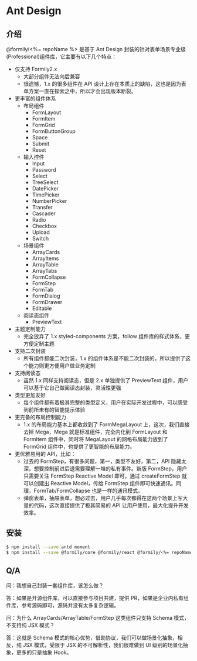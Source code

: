 # Ant Design

## 介绍

@formily/<%= repoName %> 是基于 Ant Design 封装的针对表单场景专业级(Professional)组件库，它主要有以下几个特点：

- 仅支持 Formily2.x
  - 大部分组件无法向后兼容
  - 很遗憾，1.x 的很多组件在 API 设计上存在本质上的缺陷，这也是因为表单方案一直在探索之中，所以才会出现版本断裂。
- 更丰富的组件体系
  - 布局组件
    - FormLayout
    - FormItem
    - FormGrid
    - FormButtonGroup
    - Space
    - Submit
    - Reset
  - 输入控件
    - Input
    - Password
    - Select
    - TreeSelect
    - DatePicker
    - TimePicker
    - NumberPicker
    - Transfer
    - Cascader
    - Radio
    - Checkbox
    - Upload
    - Switch
  - 场景组件
    - ArrayCards
    - ArrayItems
    - ArrayTable
    - ArrayTabs
    - FormCollapse
    - FormStep
    - FormTab
    - FormDialog
    - FormDrawer
    - Editable
  - 阅读态组件
    - PreviewText
- 主题定制能力
  - 完全放弃了 1.x styled-components 方案，follow 组件库的样式体系，更方便定制主题
- 支持二次封装
  - 所有组件都能二次封装，1.x 的组件体系是不能二次封装的，所以提供了这个能力则更方便用户做业务定制
- 支持阅读态
  - 虽然 1.x 同样支持阅读态，但是 2.x 单独提供了 PreviewText 组件，用户可以基于它自己做阅读态封装，灵活性更强
- 类型更加友好
  - 每个组件都有着极其完整的类型定义，用户在实际开发过程中，可以感受到前所未有的智能提示体验
- 更完备的布局控制能力
  - 1.x 的布局能力基本上都收敛到了 FormMegaLayout 上，这次，我们直接去掉 Mega，Mega 就是标准组件，完全内化到 FormLayout 和 FormItem 组件中，同时将 MegaLayout 的网格布局能力放到了 FormGrid 组件中，也提供了更智能的布局能力。
- 更优雅易用的 API，比如：
  - 过去的 FormStep，有很多问题，第一，类型不友好，第二，API 隐藏太深，想要控制前进后退需要理解一堆的私有事件。新版 FormStep，用户只需要关注 FormStep Reactive Model 即可，通过 createFormStep 就可以创建出 Reactive Model，传给 FormStep 组件即可快速通讯。同理，FormTab/FormCollapse 也是一样的通讯模式。
  - 弹窗表单，抽屉表单，想必过去，用户几乎每次都得在这两个场景上写大量的代码，这次直接提供了极其简易的 API 让用户使用，最大化提升开发效率。

## 安装

```bash
$ npm install --save antd moment
$ npm install --save @formily/core @formily/react @formily/<%= repoName %>

```

## Q/A

问：我想自己封装一套组件库，该怎么做？

答：如果是开源组件库，可以直接参与项目共建，提供 PR，如果是企业内私有组件库，参考源码即可，源码并没有太多复杂逻辑。

问：为什么 ArrayCards/ArrayTable/FormStep 这类组件只支持 Schema 模式，不支持纯 JSX 模式？

答：这就是 Schema 模式的核心优势，借助协议，我们可以做场景化抽象，相反，纯 JSX 模式，受限于 JSX 的不可解析性，我们很难做到 UI 级别的场景化抽象，更多的只是抽象 Hook。
